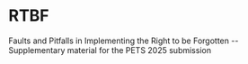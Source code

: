 # RTBF
Faults and Pitfalls in Implementing the Right to be Forgotten
-- Supplementary material for the PETS 2025 submission
